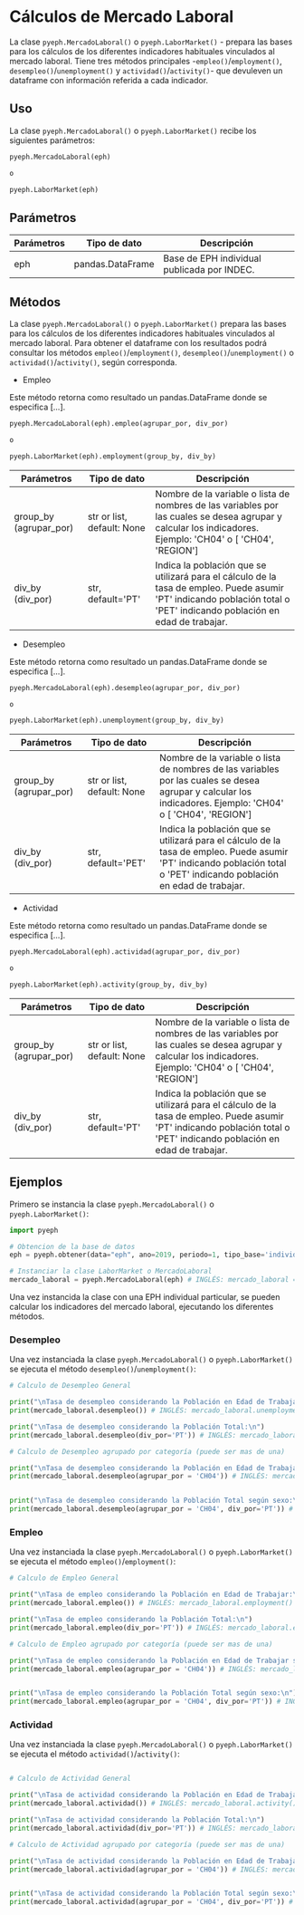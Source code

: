 # Cálculos de Mercado Laboral

La clase  `pyeph.MercadoLaboral()` o `pyeph.LaborMarket()` - prepara las bases para los cálculos de los diferentes indicadores habituales vinculados al mercado laboral. Tiene tres métodos principales -`empleo()`/`employment()`, `desempleo()`/`unemployment()` y `actividad()`/`activity()`- que devuleven un dataframe con información referida a cada indicador.

## Uso

La clase `pyeph.MercadoLaboral()` o `pyeph.LaborMarket()` recibe los siguientes parámetros:

```python
pyeph.MercadoLaboral(eph)

o

pyeph.LaborMarket(eph)
```

## Parámetros

| Parámetros | Tipo de dato | Descripción |
| -------- | ------------- | -------- |
| eph | pandas.DataFrame | Base de EPH individual publicada por INDEC. |


## Métodos

La clase `pyeph.MercadoLaboral()` o `pyeph.LaborMarket()` prepara las bases para los cálculos de los diferentes indicadores habituales vinculados al mercado laboral. Para obtener el dataframe con los resultados podrá consultar los métodos `empleo()`/`employment()`, `desempleo()`/`unemployment()` o `actividad()`/`activity()`, según corresponda.


* Empleo

Este método retorna como resultado un pandas.DataFrame donde se especifica [...].

```python
pyeph.MercadoLaboral(eph).empleo(agrupar_por, div_por)

o 

pyeph.LaborMarket(eph).employment(group_by, div_by)
```
| Parámetros | Tipo de dato | Descripción |
| -------- | ------------- | -------- |
| group_by (agrupar_por) | str or list, default: None | Nombre de la variable o lista de nombres de las variables por las cuales se desea agrupar y calcular los indicadores. Ejemplo: 'CH04' o  [ 'CH04', 'REGION']|
| div_by (div_por) | str, default='PT' | Indica la población que se utilizará para el cálculo de la tasa de empleo. Puede asumir 'PT' indicando población total o 'PET' indicando población en edad de trabajar.
* Desempleo

Este método retorna como resultado un pandas.DataFrame donde se especifica [...].

```python
pyeph.MercadoLaboral(eph).desempleo(agrupar_por, div_por)

o 

pyeph.LaborMarket(eph).unemployment(group_by, div_by)
```
| Parámetros | Tipo de dato | Descripción |
| -------- | ------------- | -------- |
| group_by (agrupar_por) | str or list, default: None | Nombre de la variable o lista de nombres de las variables por las cuales se desea agrupar y calcular los indicadores. Ejemplo: 'CH04' o  [ 'CH04', 'REGION']|
| div_by (div_por) | str, default='PET' | Indica la población que se utilizará para el cálculo de la tasa de empleo. Puede asumir 'PT' indicando población total o 'PET' indicando población en edad de trabajar.
* Actividad

Este método retorna como resultado un pandas.DataFrame donde se especifica [...].

```python
pyeph.MercadoLaboral(eph).actividad(agrupar_por, div_por)

o 

pyeph.LaborMarket(eph).activity(group_by, div_by)
```
| Parámetros | Tipo de dato | Descripción |
| -------- | ------------- | -------- |
| group_by (agrupar_por) | str or list, default: None | Nombre de la variable o lista de nombres de las variables por las cuales se desea agrupar y calcular los indicadores. Ejemplo: 'CH04' o  [ 'CH04', 'REGION']|
| div_by (div_por) | str, default='PT' | Indica la población que se utilizará para el cálculo de la tasa de empleo. Puede asumir 'PT' indicando población total o 'PET' indicando población en edad de trabajar.

## Ejemplos

Primero se instancia la clase `pyeph.MercadoLaboral()` o `pyeph.LaborMarket()`:

```python
import pyeph

# Obtencion de la base de datos 
eph = pyeph.obtener(data="eph", ano=2019, periodo=1, tipo_base='individual') # INGLÉS: eph = pyeph.get(data="eph", year=2019, period=1, base_type='individual')

# Instanciar la clase LaborMarket o MercadoLaboral
mercado_laboral = pyeph.MercadoLaboral(eph) # INGLÉS: mercado_laboral = pyeph.LaborMarket(eph)
```
Una vez instancida la clase con una EPH individual particular, se pueden calcular los indicadores del mercado laboral, ejecutando los diferentes métodos.

### Desempleo

Una vez instanciada la clase `pyeph.MercadoLaboral()` o `pyeph.LaborMarket()` se ejecuta el método `desempleo()`/`unemployment()`:

```python
# Calculo de Desempleo General 

print("\nTasa de desempleo considerando la Población en Edad de Trabajar:\n")
print(mercado_laboral.desempleo()) # INGLÉS: mercado_laboral.unemployment()

print("\nTasa de desempleo considerando la Población Total:\n")
print(mercado_laboral.desempleo(div_por='PT')) # INGLÉS: mercado_laboral.unemployment(div_by='PT')

# Calculo de Desempleo agrupado por categoría (puede ser mas de una)

print("\nTasa de desempleo considerando la Población en Edad de Trabajar según sexo:\n")
print(mercado_laboral.desempleo(agrupar_por = 'CH04')) # INGLÉS: mercado_laboral.unemployment(group_by='CH04')


print("\nTasa de desempleo considerando la Población Total según sexo:\n")
print(mercado_laboral.desempleo(agrupar_por = 'CH04', div_por='PT')) # INGLÉS: mercado_laboral.unemployment(group_by='CH04', div_by='PT')


```


### Empleo

Una vez instanciada la clase `pyeph.MercadoLaboral()` o `pyeph.LaborMarket()` se ejecuta el método `empleo()`/`employment()`:

```python
# Calculo de Empleo General 

print("\nTasa de empleo considerando la Población en Edad de Trabajar:\n")
print(mercado_laboral.empleo()) # INGLÉS: mercado_laboral.employment()

print("\nTasa de empleo considerando la Población Total:\n")
print(mercado_laboral.empleo(div_por='PT')) # INGLÉS: mercado_laboral.employment(div_by='PT')

# Calculo de Empleo agrupado por categoría (puede ser mas de una)

print("\nTasa de empleo considerando la Población en Edad de Trabajar según sexo:\n")
print(mercado_laboral.empleo(agrupar_por = 'CH04')) # INGLÉS: mercado_laboral.employment(group_by='CH04')


print("\nTasa de empleo considerando la Población Total según sexo:\n")
print(mercado_laboral.empleo(agrupar_por = 'CH04', div_por='PT')) # INGLÉS: mercado_laboral.employment(group_by='CH04', div_by='PT')

```

### Actividad

Una vez instanciada la clase `pyeph.MercadoLaboral()` o `pyeph.LaborMarket()` se ejecuta el método `actividad()`/`activity()`:


```python

# Calculo de Actividad General

print("\nTasa de actividad considerando la Población en Edad de Trabajar:\n")
print(mercado_laboral.actividad()) # INGLÉS: mercado_laboral.activity()

print("\nTasa de actividad considerando la Población Total:\n")
print(mercado_laboral.actividad(div_por='PT')) # INGLÉS: mercado_laboral.activity(div_by='PT')

# Calculo de Actividad agrupado por categoría (puede ser mas de una)

print("\nTasa de actividad considerando la Población en Edad de Trabajar según sexo:\n")
print(mercado_laboral.actividad(agrupar_por = 'CH04')) # INGLÉS: mercado_laboral.activity(group_by='CH04')


print("\nTasa de actividad considerando la Población Total según sexo:\n")
print(mercado_laboral.actividad(agrupar_por = 'CH04', div_por='PT')) # INGLÉS: mercado_laboral.activity(group_by='CH04', div_by='PT')

```